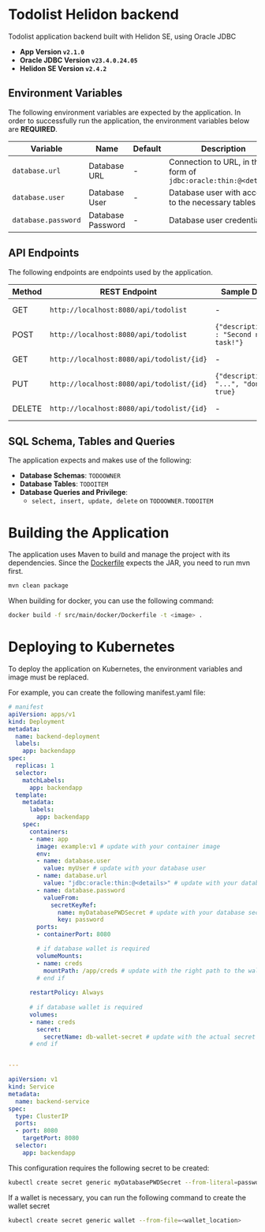 # Todolist Helidon backend

Todolist application backend built with Helidon SE, using Oracle JDBC
- __App Version `v2.1.0`__
- __Oracle JDBC Version `v23.4.0.24.05`__
- __Helidon SE Version `v2.4.2`__

## Environment Variables
The following environment variables are expected by the application. 
In order to successfully run the application, the environment variables below are __REQUIRED__.

| Variable            | Name              | Default | Description                                                     |
|---------------------|-------------------|---------|-----------------------------------------------------------------|
| `database.url`      | Database URL      | -       | Connection to URL, in the form of `jdbc:oracle:thin:@<details>` |
| `database.user`     | Database User     | -       | Database user with access to the necessary tables               |
| `database.password` | Database Password | -       | Database user credentials                                       |

## API Endpoints

The following endpoints are endpoints used by the application.

| Method | REST Endpoint                             | Sample Data                            | Description           |
|--------|-------------------------------------------|----------------------------------------|-----------------------|
| GET    | `http://localhost:8080/api/todolist`      | -                                      | Retrieves all Todos   |
| POST   | `http://localhost:8080/api/todolist`      | `{"description" : "Second new task!"}` | Saves a new Todo      |
| GET    | `http://localhost:8080/api/todolist/{id}` | -                                      | Retrieves a Todo item |
| PUT    | `http://localhost:8080/api/todolist/{id}` | `{"description": "...", "done": true}` | Updates a Todo item   |
| DELETE | `http://localhost:8080/api/todolist/{id}` | -                                      | Deletes a Todo item   |


## SQL Schema, Tables and Queries

The application expects and makes use of the following:

- __Database Schemas__: `TODOOWNER`
- __Database Tables__: `TODOITEM`
- __Database Queries and Privilege__:
  - `select, insert, update, delete` on `TODOOWNER.TODOITEM`


# Building the Application
The application uses Maven to build and manage the project with its dependencies. 
Since the [Dockerfile](./src/main/docker/Dockerfile) expects the JAR, you need to run mvn first.
```bash
mvn clean package
```

When building for docker, you can use the following command:
```bash
docker build -f src/main/docker/Dockerfile -t <image> .
```

# Deploying to Kubernetes
To deploy the application on Kubernetes, 
the environment variables and image must be replaced.

For example, you can create the following manifest.yaml file:
```yaml
# manifest
apiVersion: apps/v1
kind: Deployment
metadata:
  name: backend-deployment
  labels:
    app: backendapp
spec:
  replicas: 1
  selector:
    matchLabels:
      app: backendapp
  template:
    metadata:
      labels:
        app: backendapp
    spec:
      containers:
      - name: app
        image: example:v1 # update with your container image
        env:
        - name: database.user
          value: myUser # update with your database user
        - name: database.url
          value: "jdbc:oracle:thin:@<details>" # update with your database URL
        - name: database.password
          valueFrom:
            secretKeyRef:
              name: myDatabasePWDSecret # update with your database secret
              key: password
        ports:
        - containerPort: 8080

        # if database wallet is required
        volumeMounts:
        - name: creds
          mountPath: /app/creds # update with the right path to the wallet
        # end if
        
      restartPolicy: Always
      
      # if database wallet is required
      volumes:
      - name: creds
        secret:
          secretName: db-wallet-secret # update with the actual secret
      # end if


---

apiVersion: v1
kind: Service
metadata:
  name: backend-service
spec:
  type: ClusterIP
  ports:
  - port: 8080
    targetPort: 8080
  selector:
    app: backendapp
```

This configuration requires the following secret to be created:
```bash
kubectl create secret generic myDatabasePWDSecret --from-literal=password=<value>
```

If a wallet is necessary, you can run the following command to create the wallet secret
```bash
kubectl create secret generic wallet --from-file=<wallet_location>
```